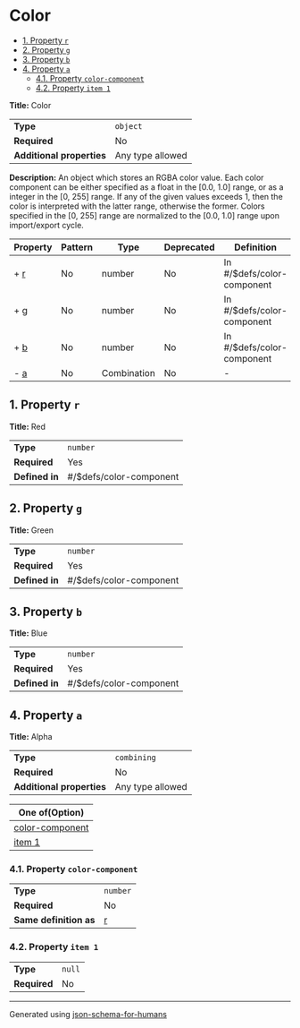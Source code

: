 # Color

- [1. Property `r`](#r)
- [2. Property `g`](#g)
- [3. Property `b`](#b)
- [4. Property `a`](#a)
  - [4.1. Property `color-component`](#a_oneOf_i0)
  - [4.2. Property `item 1`](#a_oneOf_i1)

**Title:** Color

|                           |                  |
| ------------------------- | ---------------- |
| **Type**                  | `object`         |
| **Required**              | No               |
| **Additional properties** | Any type allowed |

**Description:** An object which stores an RGBA color value. Each color component can be either specified as a float in the [0.0, 1.0] range, or as a integer in the [0, 255] range. If any of the given values exceeds 1, then the color is interpreted with the latter range, otherwise the former. Colors specified in the [0, 255] range are normalized to the [0.0, 1.0] range upon import/export cycle.

| Property   | Pattern | Type        | Deprecated | Definition                 | Title/Description |
| ---------- | ------- | ----------- | ---------- | -------------------------- | ----------------- |
| + [r](#r ) | No      | number      | No         | In #/$defs/color-component | Red               |
| + [g](#g ) | No      | number      | No         | In #/$defs/color-component | Green             |
| + [b](#b ) | No      | number      | No         | In #/$defs/color-component | Blue              |
| - [a](#a ) | No      | Combination | No         | -                          | Alpha             |

## <a name="r"></a>1. Property `r`

**Title:** Red

|                |                         |
| -------------- | ----------------------- |
| **Type**       | `number`                |
| **Required**   | Yes                     |
| **Defined in** | #/$defs/color-component |

## <a name="g"></a>2. Property `g`

**Title:** Green

|                |                         |
| -------------- | ----------------------- |
| **Type**       | `number`                |
| **Required**   | Yes                     |
| **Defined in** | #/$defs/color-component |

## <a name="b"></a>3. Property `b`

**Title:** Blue

|                |                         |
| -------------- | ----------------------- |
| **Type**       | `number`                |
| **Required**   | Yes                     |
| **Defined in** | #/$defs/color-component |

## <a name="a"></a>4. Property `a`

**Title:** Alpha

|                           |                  |
| ------------------------- | ---------------- |
| **Type**                  | `combining`      |
| **Required**              | No               |
| **Additional properties** | Any type allowed |

| One of(Option)                 |
| ------------------------------ |
| [color-component](#a_oneOf_i0) |
| [item 1](#a_oneOf_i1)          |

### <a name="a_oneOf_i0"></a>4.1. Property `color-component`

|                        |          |
| ---------------------- | -------- |
| **Type**               | `number` |
| **Required**           | No       |
| **Same definition as** | [r](#r)  |

### <a name="a_oneOf_i1"></a>4.2. Property `item 1`

|              |        |
| ------------ | ------ |
| **Type**     | `null` |
| **Required** | No     |

----------------------------------------------------------------------------------------------------------------------------
Generated using [json-schema-for-humans](https://github.com/coveooss/json-schema-for-humans)

